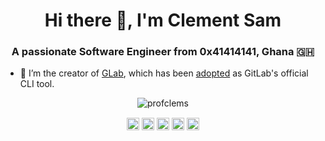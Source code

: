 <h1 align="center">Hi there 👋, I'm Clement Sam</h1>
<h3 align="center">A passionate Software Engineer from 0x41414141, Ghana 🇬🇭</h3>

- 🔭 I’m the creator of [GLab](https://github.com/profclems/glab), which has been [adopted](https://about.gitlab.com/blog/2022/12/07/introducing-the-gitlab-cli/) as GitLab's official CLI tool.

<!--
- 🌱 I'm currently learning [Linux Kernel Development](https://training.linuxfoundation.org/training/a-beginners-guide-to-linux-kernel-development-lfd103/)

- 👯 I’m looking to collaborate on any interesting open source project.

<p align="left">
  <img src="https://devicons.github.io/devicon/devicon.git/icons/vuejs/vuejs-original-wordmark.svg" alt="vuejs" width="20" height="20"/> 
  <img src="https://devicons.github.io/devicon/devicon.git/icons/amazonwebservices/amazonwebservices-original-wordmark.svg" alt="aws" width="20" height="20"/> 
  <img src="https://devicons.github.io/devicon/devicon.git/icons/cplusplus/cplusplus-original.svg" alt="cplusplus" width="20" height="20"/> 
  <img src="https://devicons.github.io/devicon/devicon.git/icons/csharp/csharp-original.svg" alt="csharp" width="20" height="20"/> 
  <img src="https://devicons.github.io/devicon/devicon.git/icons/docker/docker-original-wordmark.svg" alt="docker" width="20" height="20"/> 
  <img src="https://devicons.github.io/devicon/devicon.git/icons/go/go-original.svg" alt="go" width="20" height="20"/> 
  <img src="https://devicons.github.io/devicon/devicon.git/icons/laravel/laravel-plain-wordmark.svg" alt="laravel" width="20" height="20"/> 
  <img src="https://devicons.github.io/devicon/devicon.git/icons/mysql/mysql-original-wordmark.svg" alt="mysql" width="20" height="20"/> 
  <img src="https://devicons.github.io/devicon/devicon.git/icons/php/php-original.svg" alt="php" width="20" height="20"/> 
  <img src="https://devicons.github.io/devicon/devicon.git/icons/postgresql/postgresql-original-wordmark.svg" alt="postgresql" width="20" height="20"/> 
  <img src="https://devicons.github.io/devicon/devicon.git/icons/nginx/nginx-original.svg" alt="nginx" width="20" height="20"/> 
  <img src="https://devicons.github.io/devicon/devicon.git/icons/linux/linux-original.svg" alt="linux" width="20" height="20"/>
</p>
-->
<p align="center">
  <img src="https://github-readme-stats.vercel.app/api?username=profclems&show_icons=true&count_private=true" alt="profclems" /> 
</p>

<p align="center">
  <a href="https://linkedin.com/in/clementsam75" target="blank"><img align="center" src="https://cdn.jsdelivr.net/npm/simple-icons@3.0.1/icons/linkedin.svg" alt="clementsam75" height="20" width="20" /></a>
  <a href="https://stackoverflow.com/users/5433233" target="blank"><img align="center" src="https://cdn.jsdelivr.net/npm/simple-icons@3.0.1/icons/stackoverflow.svg" alt="5433233" height="20" width="20" /></a>
  <a href="https://twitter.com/clems_dev" target="blank"><img align="center" src="https://cdn.jsdelivr.net/npm/simple-icons@3.0.1/icons/twitter.svg" alt="clems_dev" height="20" width="20" /></a>
  <a href="https://dev.to/profclems" target="blank"><img align="center" src="https://cdn.jsdelivr.net/npm/simple-icons@3.0.1/icons/dev-dot-to.svg" alt="profclems" height="20" width="20" /></a>
  <a href="https://instagram.com/clems_dev" target="blank"><img align="center" src="https://cdn.jsdelivr.net/npm/simple-icons@3.0.1/icons/instagram.svg" alt="clems_dev" height="20" width="20" /></a>
</p>
